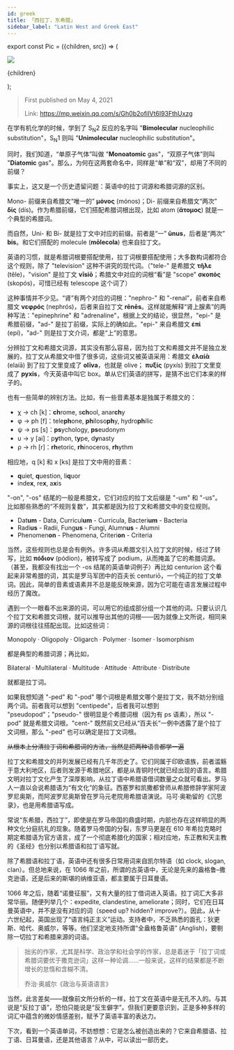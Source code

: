```yaml
---
id: greek
title: 「西拉丁，东希腊」
sidebar_label: "Latin West and Greek East"
---
```


export const Pic = ({children, src}) => (
<div style={{textAlign: 'center'}}>
<img src={src} />
<p style={{color: 'gray', fontSize: 'small'}}>{children}</p>
</div>);

> First published on May 4, 2021
>
> Link: https://mp.weixin.qq.com/s/Gh0b2ofiIVt6I93FthUxzg

在学有机化学的时候，学到了 S<sub>N</sub>2 反应的名字叫 "**Bimolecular** nucleophilic substitution"，S<sub>N</sub>1 则叫 "**Unimolecular** nucleophilic substitution"。

同时，我们知道，“单原子气体”叫做 "**Monoatomic** gas"，“双原子气体”则叫 "**Diatomic** gas"。那么，为何在这两套命名中，同样是“单”和“双”，却用了不同的前缀？

事实上，这又是一个历史遗留问题：英语中的拉丁词源和希腊词源的区别。

Mono- 前缀来自希腊文“唯一的” **μόνος** (mónos)；Di- 前缀来自希腊文“两次” **δίς** (dís)。作为希腊前缀，它们搭配希腊词根出现，比如 atom (**ἄτομος**) 就是一个典型的希腊词。

而自然，Uni- 和 Bi- 就是拉丁文中对应的前缀。前者是“一” **ūnus**，后者是“两次” **bis**。和它们搭配的 molecule (**mōlecola**) 也来自拉丁文。

英语的习惯，就是希腊词根要搭配使用，拉丁词根要搭配使用；大多数构词都符合这个规则，除了 "television" 这种不讲究的现代词。（"tele-" 是希腊文 **τῆλε** (têle)，"vision" 是拉丁文 **vīsiō**；希腊文中对应的词根“看”是 "scope" **σκοπός** (skopós)，可惜已经有 telescope 这个词了）

这种事情并不少见。“肾”有两个对应的词根："nephro-" 和 "-renal"，前者来自希腊文 **νεφρός** (nephrós)，后者来自拉丁文 **rēnēs**。这样就能解释“肾上腺素”的两种写法："epinephrine" 和 "adrenaline"，根据上文的结论，很显然，"epi-" 是希腊前缀，"ad-" 是拉丁前缀，实际上的确如此。"epi-" 来自希腊文 **ἐπί** (epí)，"ad-" 则是拉丁文介词，都是“上”的意思。

<Pic src="/img/docs/Humanities/greek/JGibibkelET6ibIHm8IK7MMQwJbXIKIFxzIicG4PswScthSRNgiboZxY4qqBQAHMgaFuQMHTz8D2icFibFiaWQnHibljVGA.jpeg" />

分辨拉丁文和希腊文词源，其实没有那么容易，因为拉丁文和希腊文并不是独立发展的，拉丁文从希腊文中借了很多词，这些词又被英语采用：希腊文 **ἐλαίᾱ** (elaíā) 到了拉丁文里变成了 **olīva**，也就是 olive； **πυξίς** (pyxís) 到拉丁文里变成了 **pyxis**，今天英语中叫它 box。单从它们英语的拼写，是猜不出它们本来的样子的。

也有一些简单的辨别方法。比如，有一些音素基本是独属于希腊文的：

- χ → ch [k]：**ch**rome, s**ch**ool, anar**ch**y
- φ → ph [f]：tele**ph**one, **ph**iloso**ph**y, hydro**ph**ilic
- ψ → ps [s]：**ps**ychology, **ps**eudonym
- υ → y [ai]：p**y**thon, t**y**pe, d**y**nasty
- ρ → rh [r]：**rh**etoric, **rh**inoceros, **rh**ythm

相应地，q [k] 和 x [ks] 是拉丁文中用的音素：

- **q**uiet, **q**uestion, li**q**uor
- inde**x**, re**x**, a**x**is

"-on", "-os" 结尾的一般是希腊文，它们对应的拉丁文后缀是 "-um" 和 "-us"。比如那些熟悉的“不规则复数”，其实都是因为拉丁文和希腊文中的变位规则。

- Dat**um** - Data, Curricul**um** - Curricula, Bacteri**um** - Bacteria
- Radi**us** - Radii, Fung**us** - Fungi, Alumn**us** - Alumni
- Phenomen**on** - Phenomena, Criteri**on** - Criteria

当然，这些规则也总是会有例外。许多词从希腊文引入拉丁文的时候，经过了转写，比如 **πόδιον** (pódion)，被转写成了 podium，从而掩盖了它的希腊词源。（甚至，我都没有找出一个 -os 结尾的英语单词例子）再比如 centurion 这个看起来非常希腊的词，其实是罗马军团中的百夫长 centuriō，一个纯正的拉丁文单词。因此，简单的音素或语素并不总是能反映来源，因为它可能在语言发展过程中经历了魔改。

遇到一个一眼看不出来源的词，可以用它的组成部分组一个其他的词。只要认识几个拉丁文和希腊文词根，就可以推导出其他的词根——因为就像上文所说，相同来源的词根往往搭配出现。比如这些词：

Monopoly · Oligopoly · Oligarch · Polymer · Isomer · Isomorphism

都是典型的希腊词源；再比如，

Bilateral · Multilateral · Multitude · Attitude · Attribute · Distribute

就都是拉丁词。

如果我想知道 "-ped" 和 "-pod" 哪个词根是希腊文哪个是拉丁文，我不妨分别组两个词。前者我可以想到 "centipede"，后者我可以想到 "pseudopod"；"pseudo-" 很明显是个希腊词根（因为有 ps 语素），所以 "-pod" 就是希腊文词根。"cent-" 既然前文已经从“百夫长”一例中透露了是个拉丁文词根，那么 "-ped" 也可以确定是拉丁文词根。

~~从根本上分清拉丁词和希腊词的方法，当然是把两种语言都学一遍~~

拉丁文和希腊文的并列发展已经有几千年历史了。它们同属于印欧语族，前者滥觞于意大利地区，后者则发源于希腊地区，都是从青铜时代就已经出现的语言。希腊文明对拉丁文化产生了深厚影响，从拉丁语中希腊语借词数量之众就可看出。罗马人一直以会说希腊语为“有文化”的象征。西塞罗和凯撒都曾师从希腊修辞学家阿波罗尼奥斯，而阿波罗尼奥斯曾在罗马元老院用希腊语演说。马可·奥勒留的《沉思录》，也是用希腊语写成。

<Pic src="/img/docs/Humanities/greek/JGibibkelET6ibIHm8IK7MMQwJbXIKIFxzITy5AXz6iaiaakpicia1ZvMIibYHcy8ScE6OIOxVkY5MGmsXZcXHbAtrSUGA.png" />

常说“东希腊，西拉丁”，即使是在罗马帝国的鼎盛时期，内部也存在这样明显的两种文化分庭抗礼的现象。随着罗马帝国的分裂，东罗马更是在 610 年希拉克略时期定希腊语为官方语言，成了一个彻底希腊化的国家；相对应地，东正教和天主教的《圣经》也分别以希腊语和拉丁语写就。

<Pic src="/img/docs/Humanities/greek/JGibibkelET6ibIHm8IK7MMQwJbXIKIFxzIy4RnZLwdzO2ahXEcqVmpIp0nZibTYz195C5KLDLPVDFv578FZJWTvdw.png" />

除了希腊语和拉丁语，英语中还有很多日常用词来自凯尔特语（如 clock, slogan, clan）。但总地来说，在 1066 年之前，所谓的古英语中，无论是先来的盎格鲁–撒克逊语，还是后来的斯堪的纳维亚语，都主要属于日耳曼语。

1066 年之后，随着“诺曼征服”，又有大量的拉丁借词进入英语。拉丁词汇大多非常华丽。随便列举几个：expedite, clandestine, ameliorate；同时，它们在日耳曼英语中，并不是没有对应的词（speed up? hidden? improve?）。因此，从十六世纪起，英国出现了“语言纯正主义”运动。支持者中，不乏熟悉的面孔：狄更斯、哈代、奥威尔，等等。他们坚定地支持所谓“全盎格鲁英语” (Anglish)，要剔除一切拉丁和希腊来源的词语。

> 拙劣的作家，尤其是科学、政治学和社会学的作家，总是着迷于「拉丁词或希腊词要优于撒克逊词」这样一种论调……一般来说，这样的结果都是不断增长的怠惰和含糊不清。
>
> 乔治·奥威尔《政治与英语语言》

当然，此言差矣——就像前文所分析的一样，拉丁文在英语中是无孔不入的。与其说是“反拉丁语”，恐怕只能说是“反生僻字”。但我们更要意识到，正是多种多样的词汇中蕴含的微妙情感差别，赋予了英语丰富的表达力。

下次，看到一个英语单词，不妨想想：它是怎么被创造出来的？它来自希腊语、拉丁语、日耳曼语，还是其他语言？从中，可以读出一部历史。
